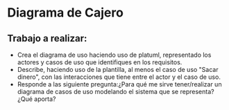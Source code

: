 # Diagrama de Cajero

## Trabajo a realizar:
- Crea el diagrama de uso haciendo uso de platuml, representado los actores y casos de uso que identifiques en los requisitos.
- Describe, haciendo uso de la plantilla, al menos el caso de uso "Sacar dinero", con las interacciones que tiene entre el actor y el caso de uso.
- Responde a las siguiente pregunta:¿Para qué me sirve tener/realizar un diagrama de casos de uso modelando el sistema que se representa? ¿Qué aporta?
